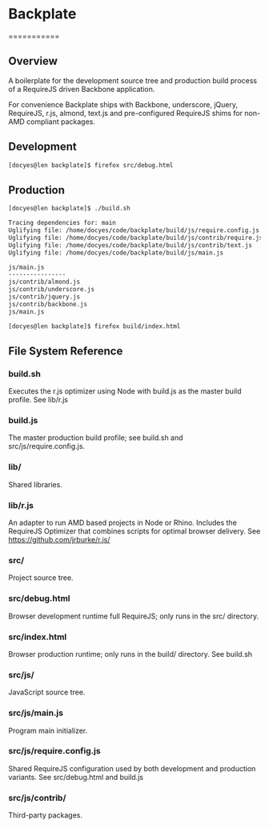 # Backplate
===========

## Overview

A boilerplate for the development source tree and production build process of a RequireJS driven Backbone application.

For convenience Backplate ships with Backbone, underscore, jQuery, RequireJS, r.js, almond, text.js 
and pre-configured RequireJS shims for non-AMD compliant packages.

## Development

```sh
[docyes@len backplate]$ firefox src/debug.html
```

## Production
```sh
[docyes@len backplate]$ ./build.sh 

Tracing dependencies for: main
Uglifying file: /home/docyes/code/backplate/build/js/require.config.js
Uglifying file: /home/docyes/code/backplate/build/js/contrib/require.js
Uglifying file: /home/docyes/code/backplate/build/js/contrib/text.js
Uglifying file: /home/docyes/code/backplate/build/js/main.js

js/main.js
----------------
js/contrib/almond.js
js/contrib/underscore.js
js/contrib/jquery.js
js/contrib/backbone.js
js/main.js

[docyes@len backplate]$ firefox build/index.html
```

## File System Reference

### build.sh
Executes the r.js optimizer using Node with build.js as the master build profile. See lib/r.js

### build.js
The master production build profile; see build.sh and src/js/require.config.js.

### lib/ 
Shared libraries.

### lib/r.js
An adapter to run AMD based projects in Node or Rhino. Includes the RequireJS Optimizer that combines scripts for optimal 
browser delivery. See https://github.com/jrburke/r.js/

### src/
Project source tree.

### src/debug.html
Browser development runtime full RequireJS; only runs in the src/ directory.

### src/index.html
Browser production runtime; only runs in the build/ directory. See build.sh

### src/js/
JavaScript source tree.

### src/js/main.js
Program main initializer.

### src/js/require.config.js
Shared RequireJS configuration used by both development and production variants. See src/debug.html and build.js

### src/js/contrib/
Third-party packages.


